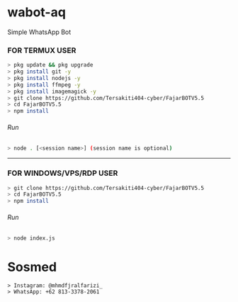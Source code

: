 # wabot-aq
Simple WhatsApp Bot

### FOR TERMUX USER
```bash
> pkg update && pkg upgrade
> pkg install git -y
> pkg install nodejs -y
> pkg install ffmpeg -y
> pkg install imagemagick -y
> git clone https://github.com/Tersakiti404-cyber/FajarBOTV5.5
> cd FajarBOTV5.5
> npm install
```
###### Run
```bash
> node . [<session name>] (session name is optional)
```

---------

### FOR WINDOWS/VPS/RDP USER
```bash
> git clone https://github.com/Tersakiti404-cyber/FajarBOTV5.5
> cd FajarBOTV5.5
> npm install
```
###### Run
```bash
> node index.js
```

# Sosmed
```Thanks @Fajar
> Instagram: @mhmdfjralfarizi_
> WhatsApp: +62 813-3378-2061
```
